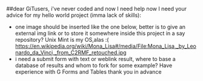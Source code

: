 ##dear GiTusers, i've never coded and now I need help
now I need your advice for my hello world project (imma lack of skills):
- one image should be inserted like the one below, better is to give an external img link or to store it somewhere inside this project in a say repository? Unix Mint is my OS,alas :(
https://en.wikipedia.org/wiki/Mona_Lisa#/media/File:Mona_Lisa,_by_Leonardo_da_Vinci,_from_C2RMF_retouched.jpg
- i need a submit form with text or weblink result, where to base a database of results and whom to fork for some example? Have experience with G Forms and Tables 
thank you in advance
